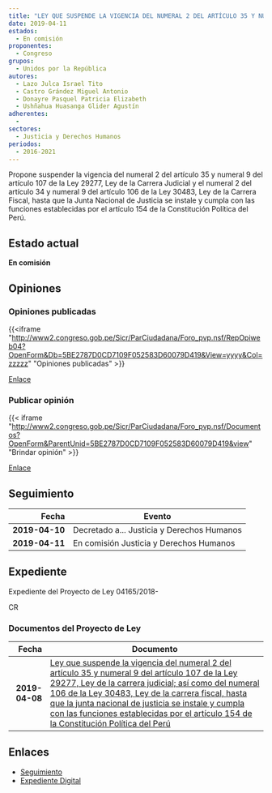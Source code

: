 ```yaml
---
title: "LEY QUE SUSPENDE LA VIGENCIA DEL NUMERAL 2 DEL ARTÍCULO 35 Y NUMERAL 9 DEL ARTÍCULO 107 DE LA LEY 29277, LEY DE LA CARRERA JUDICIAL; ASI COMO DEL NUMERAL 2 DEL ARTÍCULO 334 Y NUMERAL 9 DEL ARTÍCULO 106 DE LA LEY 30483, LEY DE LA CARRERA FISCAL, HASTA QUE LA JUNTA NACIONAL DE JUSTICIA SE INSTALE Y CUMPLA CON LAS FUNCIONES ESTABLECIDAS POR EL ARTÍCULO 154 DE LA CONSTITUCIÓN POLÍTICA DEL PERÚ"
date: 2019-04-11
estados: 
  - En comisión
proponentes: 
  - Congreso
grupos: 
  - Unidos por la República
autores: 
  - Lazo Julca Israel Tito
  - Castro Grández Miguel Antonio
  - Donayre Pasquel Patricia Elizabeth
  - Ushñahua Huasanga Glider Agustín
adherentes: 
  - 
sectores: 
  - Justicia y Derechos Humanos
periodos: 
  - 2016-2021
---
```


Propone suspender la vigencia del numeral 2 del artículo 35 y numeral 9 del artículo 107 de la Ley 29277, Ley de la Carrera Judicial y el numeral 2 del artículo 34 y numeral 9 del artículo 106 de la Ley 30483, Ley de la Carrera Fiscal, hasta que la Junta Nacional de Justicia se instale y cumpla con las funciones establecidas por el artículo 154 de la Constitución Política del Perú.


## Estado actual

**En comisión**

## Opiniones

### Opiniones publicadas

{{<iframe "http://www2.congreso.gob.pe/Sicr/ParCiudadana/Foro_pvp.nsf/RepOpiweb04?OpenForm&Db=5BE2787D0CD7109F052583D60079D419&View=yyyy&Col=zzzzz" "Opiniones publicadas" >}}

[Enlace](http://www2.congreso.gob.pe/Sicr/ParCiudadana/Foro_pvp.nsf/RepOpiweb04?OpenForm&Db=5BE2787D0CD7109F052583D60079D419&View=yyyy&Col=zzzzz)
### Publicar opinión

{{< iframe "http://www2.congreso.gob.pe/Sicr/ParCiudadana/Foro_pvp.nsf/Documentos?OpenForm&ParentUnid=5BE2787D0CD7109F052583D60079D419&view" "Brindar opinión" >}}

[Enlace](http://www2.congreso.gob.pe/Sicr/ParCiudadana/Foro_pvp.nsf/Documentos?OpenForm&ParentUnid=5BE2787D0CD7109F052583D60079D419&view)

## Seguimiento

| Fecha | Evento |
|------:|--------|
| **2019-04-10** | Decretado a... Justicia y Derechos Humanos|
| **2019-04-11** | En comisión Justicia y Derechos Humanos|


## Expediente

Expediente del Proyecto de Ley 04165/2018-

CR


### Documentos del Proyecto de Ley

| Fecha | Documento |
|------:|--------|
| **2019-04-08** | [Ley que suspende la vigencia del numeral 2 del artículo 35 y numeral 9 del artículo 107 de la Ley 29277, Ley de la carrera judicial; así como del numeral 106 de la Ley 30483, Ley de la carrera fiscal, hasta que la junta nacional de justicia se instale y cumpla con las funciones establecidas por el artículo 154 de la Constitución Política del Perú](http://www.leyes.congreso.gob.pe/Documentos/2016_2021/Proyectos_de_Ley_y_de_Resoluciones_Legislativas/PL0416520190408.pdf) |

## Enlaces 

- [Seguimiento](http://www2.congreso.gob.pe/Sicr/TraDocEstProc/CLProLey2016.nsf/f7fff46988ca05b1052578e100829cc7/7822ebb4dcd880ff052583d6007d2ee5?OpenDocument)
- [Expediente Digital](http://www2.congreso.gob.pe/Sicr/TraDocEstProc/CLProLey2016.nsf/f7fff46988ca05b1052578e100829cc7/7822ebb4dcd880ff052583d6007d2ee5?OpenDocument&Click=05257FB7005EB655.eb71d0cf91d8294e05256cdf006b5706/$Body/0.1C6C)
